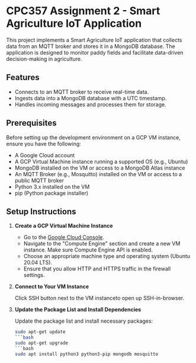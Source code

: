 # CPC357 Assignment 2 - Smart Agriculture IoT Application

This project implements a Smart Agriculture IoT application that collects data from an MQTT broker and stores it in a MongoDB database. The application is designed to monitor paddy fields and facilitate data-driven decision-making in agriculture.

## Features

- Connects to an MQTT broker to receive real-time data.
- Ingests data into a MongoDB database with a UTC timestamp.
- Handles incoming messages and processes them for storage.

## Prerequisites

Before setting up the development environment on a GCP VM instance, ensure you have the following:

- A Google Cloud account
- A GCP Virtual Machine instance running a supported OS (e.g., Ubuntu)
- MongoDB installed on the VM or access to a MongoDB Atlas instance
- An MQTT Broker (e.g., Mosquitto) installed on the VM or access to a public MQTT broker
- Python 3.x installed on the VM
- pip (Python package installer)

## Setup Instructions

1. **Create a GCP Virtual Machine Instance**

   - Go to the [Google Cloud Console](https://console.cloud.google.com/).
   - Navigate to the "Compute Engine" section and create a new VM instance. Make sure Compute Engine API is enabled.
   - Choose an appropriate machine type and operating system (Ubuntu 20.04 LTS).
   - Ensure that you allow HTTP and HTTPS traffic in the firewall settings.

2. **Connect to Your VM Instance**

   Click SSH button next to the VM instanceto open up SSH-in-browser.

3. **Update the Package List and Install Dependencies**

   Update the package list and install necessary packages:
   ```bash
   sudo apt-get update
   ```bash
   sudo apt-get upgrade
   ```bash
   sudo apt install python3 python3-pip mongodb mosquitto
